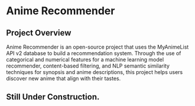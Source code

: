 # Anime Recommender
## Project Overview
Anime Recommender is an open-source project that uses the MyAnimeList API v2 database to build a recommendation system. Through the use of categorical and numerical features for a machine learning model recommender, content-based filtering, and NLP semantic similarity techniques for synopsis and anime descriptions, this project helps users discover new anime that align with their tastes.
## Still Under Construction.
